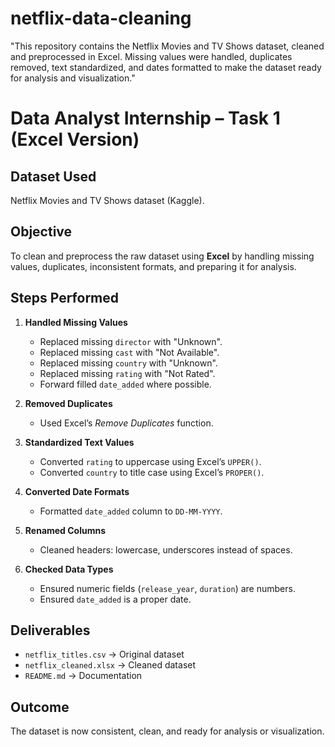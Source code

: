 # netflix-data-cleaning
"This repository contains the Netflix Movies and TV Shows dataset, cleaned and preprocessed in Excel. Missing values were handled, duplicates removed, text standardized, and dates formatted to make the dataset ready for analysis and visualization."
# Data Analyst Internship – Task 1 (Excel Version)

## Dataset Used
Netflix Movies and TV Shows dataset (Kaggle).

## Objective
To clean and preprocess the raw dataset using **Excel** by handling missing values, duplicates, inconsistent formats, and preparing it for analysis.

## Steps Performed
1. **Handled Missing Values**
   - Replaced missing `director` with "Unknown".
   - Replaced missing `cast` with "Not Available".
   - Replaced missing `country` with "Unknown".
   - Replaced missing `rating` with "Not Rated".
   - Forward filled `date_added` where possible.

2. **Removed Duplicates**
   - Used Excel’s *Remove Duplicates* function.

3. **Standardized Text Values**
   - Converted `rating` to uppercase using Excel’s `UPPER()`.
   - Converted `country` to title case using Excel’s `PROPER()`.

4. **Converted Date Formats**
   - Formatted `date_added` column to `DD-MM-YYYY`.

5. **Renamed Columns**
   - Cleaned headers: lowercase, underscores instead of spaces.

6. **Checked Data Types**
   - Ensured numeric fields (`release_year`, `duration`) are numbers.
   - Ensured `date_added` is a proper date.

## Deliverables
- `netflix_titles.csv` → Original dataset
- `netflix_cleaned.xlsx` → Cleaned dataset
- `README.md` → Documentation

## Outcome
The dataset is now consistent, clean, and ready for analysis or visualization.
